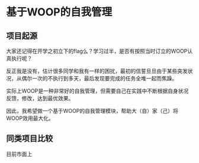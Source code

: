 # 基于WOOP的自我管理

## 项目起源

大家还记得在开学之初立下的flag么？学习过半，是否有按照当时订立的WOOP认真执行呢？  

反正我是没有，估计很多同学和我有一样的困扰，最初的信誓旦旦由于某些突发状况，从偶尔一次的不执行到多天，最后发现要完成的任务全堆一起而焦躁。  

实际上WOOP是一种非常好的自我管理，但需要自己在实践中不断根据自身状况反馈，修改，达到最优效果。  

因此，我希望做一个基于WOOP的自我管理模块，帮助大（自）家（己）将WOOP效用最大化。  

## 同类项目比较

目前市面上
